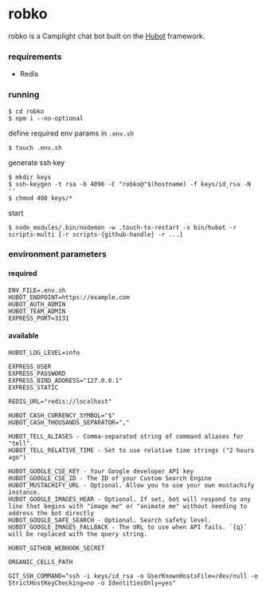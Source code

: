# robko

robko is a Camplight chat bot built on the [Hubot][hubot] framework.

[hubot]: http://hubot.github.com

### requirements

* Redis

### running

    $ cd robko
    $ npm i --no-optional

define required env params in `.env.sh`

    $ touch .env.sh

generate ssh key

    $ mkdir keys
    $ ssh-keygen -t rsa -b 4096 -C "robko@"$(hostname) -f keys/id_rsa -N ''
    $ chmod 400 keys/*

start

    $ node_modules/.bin/nodemon -w .touch-to-restart -x bin/hubot -r scripts-multi [-r scripts-{github-handle} -r ...]

### environment parameters

#### required

    ENV_FILE=.env.sh
    HUBOT_ENDPOINT=https://example.com
    HUBOT_AUTH_ADMIN
    HUBOT_TEAM_ADMIN
    EXPRESS_PORT=3131

#### available

    HUBOT_LOG_LEVEL=info

    EXPRESS_USER
    EXPRESS_PASSWORD
    EXPRESS_BIND_ADDRESS="127.0.0.1"
    EXPRESS_STATIC

    REDIS_URL="redis://localhost"

    HUBOT_CASH_CURRENCY_SYMBOL="$"
    HUBOT_CASH_THOUSANDS_SEPARATOR=","

    HUBOT_TELL_ALIASES - Comma-separated string of command aliases for "tell".
    HUBOT_TELL_RELATIVE_TIME - Set to use relative time strings ("2 hours ago")

    HUBOT_GOOGLE_CSE_KEY - Your Google developer API key
    HUBOT_GOOGLE_CSE_ID - The ID of your Custom Search Engine
    HUBOT_MUSTACHIFY_URL - Optional. Allow you to use your own mustachify instance.
    HUBOT_GOOGLE_IMAGES_HEAR - Optional. If set, bot will respond to any line that begins with "image me" or "animate me" without needing to address the bot directly
    HUBOT_GOOGLE_SAFE_SEARCH - Optional. Search safety level.
    HUBOT_GOOGLE_IMAGES_FALLBACK - The URL to use when API fails. `{q}` will be replaced with the query string.

    HUBOT_GITHUB_WEBHOOK_SECRET

    ORGANIC_CELLS_PATH

    GIT_SSH_COMMAND="ssh -i keys/id_rsa -o UserKnownHostsFile=/dev/null -o StrictHostKeyChecking=no -o IdentitiesOnly=yes"
